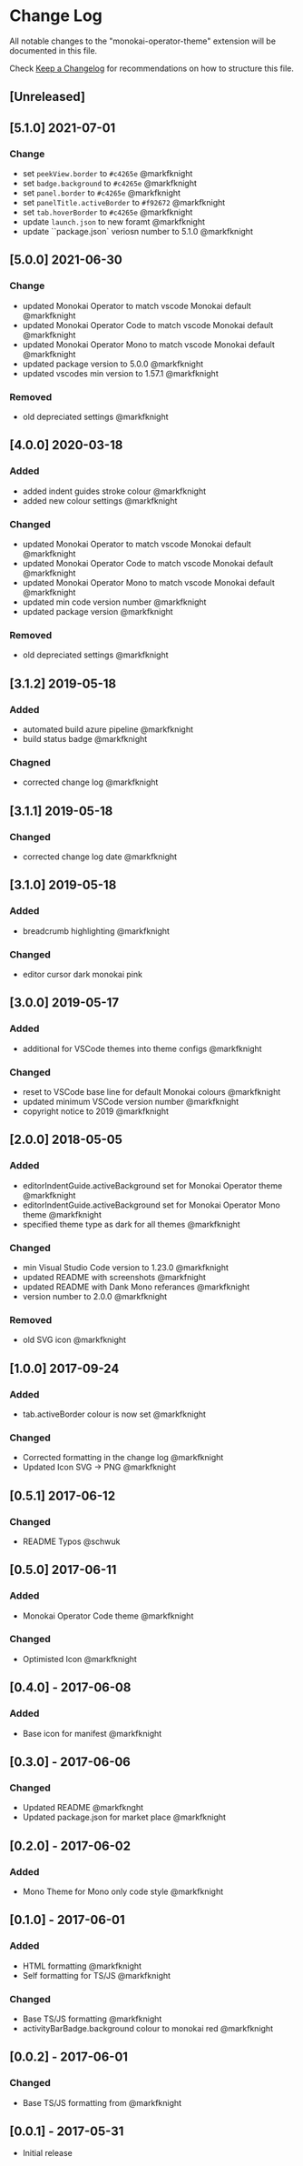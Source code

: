 # Change Log
All notable changes to the "monokai-operator-theme" extension will be documented in this file.

Check [Keep a Changelog](http://keepachangelog.com/) for recommendations on how to structure this file.

## [Unreleased]

## [5.1.0] 2021-07-01
### Change
- set `peekView.border` to `#c4265e` @markfknight
- set `badge.background` to `#c4265e` @markfknight
- set `panel.border` to `#c4265e` @markfknight
- set `panelTitle.activeBorder` to `#f92672` @markfknight
- set `tab.hoverBorder` to `#c4265e` @markfknight
- update `launch.json` to new foramt @markfknight
- update ``package.json` veriosn number to 5.1.0 @markfknight

## [5.0.0] 2021-06-30
### Change
- updated Monokai Operator to match vscode Monokai default @markfknight
- updated Monokai Operator Code to match vscode Monokai default @markfknight
- updated Monokai Operator Mono to match vscode Monokai default @markfknight
- updated package version to 5.0.0 @markfknight
- updated vscodes min version to 1.57.1 @markfknight

### Removed
- old depreciated settings @markfknight

## [4.0.0] 2020-03-18
### Added
- added indent guides stroke colour @markfknight
- added new colour settings @markfknight

### Changed
- updated Monokai Operator to match vscode Monokai default @markfknight
- updated Monokai Operator Code to match vscode Monokai default @markfknight
- updated Monokai Operator Mono to match vscode Monokai default @markfknight
- updated min code version number @markfknight
- updated package version @markfknight

### Removed
- old depreciated settings @markfknight

## [3.1.2] 2019-05-18
### Added
- automated build azure pipeline @markfknight
- build status badge @markfknight

### Chagned
- corrected change log @markfknight

## [3.1.1] 2019-05-18
### Changed
- corrected change log date @markfknight

## [3.1.0] 2019-05-18
### Added
- breadcrumb highlighting @markfknight

### Changed
- editor cursor dark monokai pink

## [3.0.0] 2019-05-17
### Added
- additional for VSCode themes into theme configs @markfknight

### Changed
- reset to VSCode base line for default Monokai colours @markfknight
- updated minimum VSCode version number @markfknight
- copyright notice to 2019 @markfknight

## [2.0.0] 2018-05-05
### Added
- editorIndentGuide.activeBackground set for Monokai Operator theme @markfknight
- editorIndentGuide.activeBackground set for Monokai Operator Mono theme @markfknight
- specified theme type as dark for all themes @markfknight

### Changed
- min Visual Studio Code version to 1.23.0 @markfknight
- updated README with screenshots @markfnight
- updated README with Dank Mono referances @markfknight
- version number to 2.0.0 @markfknight

### Removed
- old SVG icon @markfknight

## [1.0.0] 2017-09-24
### Added
- tab.activeBorder colour is now set @markfknight

### Changed
- Corrected formatting in the change log @markfknight
- Updated Icon SVG -> PNG @markfknight

## [0.5.1] 2017-06-12
### Changed
- README Typos @schwuk

## [0.5.0] 2017-06-11
### Added
- Monokai Operator Code theme @markfknight

### Changed
- Optimisted Icon @markfknight

## [0.4.0] - 2017-06-08
### Added
- Base icon for manifest @markfknight

## [0.3.0] - 2017-06-06
### Changed
- Updated README @markfknght
- Updated package.json for market place @markfknight

## [0.2.0] - 2017-06-02
### Added
- Mono Theme for Mono only code style @markfknight

## [0.1.0] - 2017-06-01
### Added
- HTML formatting @markfknight
- Self formatting for TS/JS @markfknight

### Changed
- Base TS/JS formatting @markfknight
- activityBarBadge.background colour to monokai red @markfknight

## [0.0.2] - 2017-06-01
### Changed
- Base TS/JS formatting from @markfknight

## [0.0.1] - 2017-05-31
- Initial release

